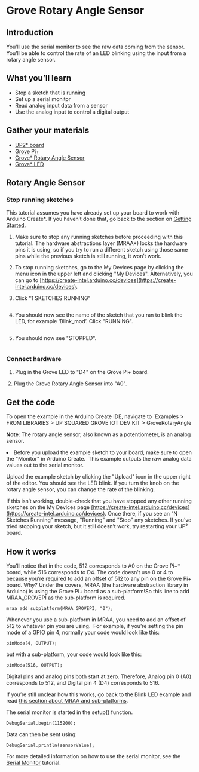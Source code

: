 # Grove Rotary Angle Sensor

## Introduction
You’ll use the serial monitor to see the raw data coming from the sensor. You’ll be able to control the rate of an LED blinking using the input from a rotary angle sensor.

## What you’ll learn
* Stop a sketch that is running
* Set up a serial monitor
* Read analog input data from a sensor
* Use the analog input to control a digital output

## Gather your materials

* [UP2* board](http://www.up-board.org/upsquared)
* [Grove Pi+](http://wiki.seeedstudio.com/wiki/GrovePi%2b)
* [Grove* Rotary Angle Sensor](http://wiki.seeed.cc/Grove-Rotary_Angle_Sensor)
* [Grove* LED](http://wiki.seeed.cc/Grove-LED_Socket_Kit)

## Rotary Angle Sensor

### Stop running sketches
This tutorial assumes you have already set up your board to work with Arduino Create*. If you haven’t done that, go back to the section on [Getting Started](https://software.intel.com/node/e5977984-ca1e-4e58-bbda-76292a51249d).

1. Make sure to stop any running sketches before proceeding with this tutorial. The hardware abstractions layer (MRAA*) locks the hardware pins it is using, so if you try to run a different sketch using those same pins while the previous sketch is still running, it won’t work.

2. To stop running sketches, go to the My Devices page by clicking the menu icon in the upper left and clicking "My Devices". Alternatively, you can go to [https://create-intel.arduino.cc/devices](https://create-intel.arduino.cc/devices).

3. Click "1 SKETCHES RUNNING" 
<img>

4. You should now see the name of the sketch that you ran to blink the LED, for example ‘Blink_mod’. Click "RUNNING".
<img>

5. You should now see "STOPPED".
<img>

### Connect hardware
1. Plug in the Grove LED to "D4" on the Grove Pi+ board.
<img>
2. Plug the Grove Rotary Angle Sensor into "A0".
<img>

## Get the code
To open the example in the Arduino Create IDE, navigate to `Examples > FROM LIBRARIES > UP SQUARED GROVE IOT DEV KIT > GroveRotaryAngle

**Note**: The rotary angle sensor, also known as a potentiometer, is an analog sensor.

<li>Before you upload the example sketch to your board, make sure to open the "Monitor" in Arduino Create.  This example outputs the raw analog data values out to the serial monitor.
<img>

Upload the example sketch by clicking the "Upload" icon in the upper right of the editor. You should see the LED blink. If you turn the knob on the rotary angle sensor, you can change the rate of the blinking.

If this isn’t working, double-check that you have stopped any other running sketches on the My Devices page [https://create-intel.arduino.cc/devices](https://create-intel.arduino.cc/devices). Once there, if you see an “N Sketches Running” message, "Running" and "Stop" any sketches. If you’ve tried stopping your sketch, but it still doesn’t work, try restarting your UP² board.

## How it works
You’ll notice that in the code, 512 corresponds to A0 on the Grove Pi+* board, while 516 corresponds to D4. The code doesn’t use 0 or 4 to because you’re required to add an offset of 512 to any pin on the Grove Pi+ board. Why? Under the covers, MRAA (the hardware abstraction library in Arduino) is using the Grove Pi+ board as a sub-platform!So this line to add MRAA_GROVEPI as the sub-platform is required.

`mraa_add_subplatform(MRAA_GROVEPI, "0");`

<p>Whenever you use a sub-platform in MRAA, you need to add an offset of 512 to whatever pin you are using.  For example, if you’re setting the pin mode of a GPIO pin 4, normally your code would look like this:</p>
<p><code>pinMode(4, OUTPUT);</code></p>
<p>but with a sub-platform, your code would look like this:</p>
<p><code>pinMode(516, OUTPUT);</code></p>
<p>Digital pins and analog pins both start at zero. Therefore, Analog pin 0 (A0) corresponds to 512, and Digital pin 4 (D4) corresponds to 516.</p>
<p>If you’re still unclear how this works, go back to the Blink LED example and read <a href="/node/d363382b-de12-4019-9c10-c9c89470dd74#Understanding_how_the_code_works">this section about MRAA and sub-platforms</a>.</p>
<p>The serial monitor is started in the setup() function.</p>
<p><code>DebugSerial.begin(115200);</code></p>
<p>Data can then be sent using:</p>
<p><code>DebugSerial.println(sensorValue);</code></p>
<p>For more detailed information on how to use the serial monitor, see the <a href="/node/8d850e2a-d72f-4652-bcbd-254335682b5f">Serial Monitor</a> tutorial.</p>
</div>
